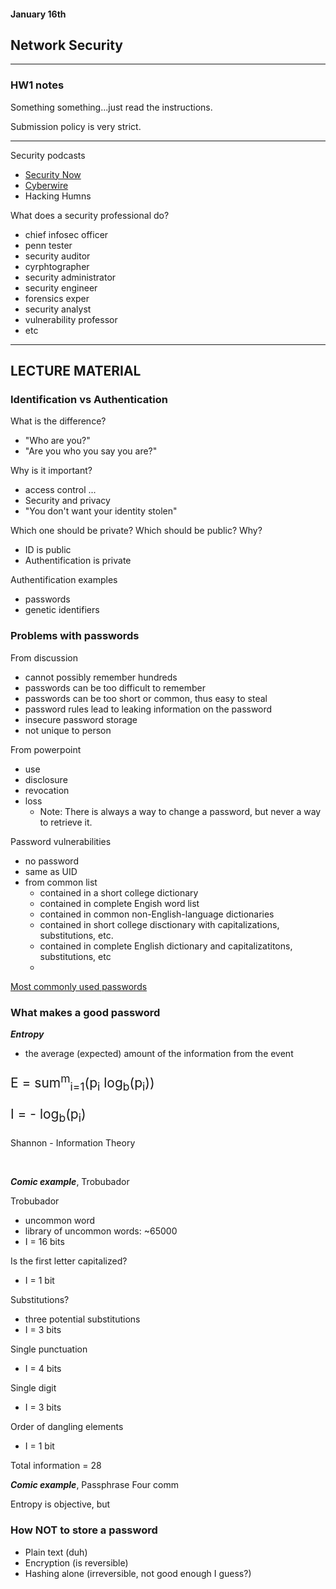 #### January 16th

## Network Security



---

### HW1 notes

Something something...just read the instructions.

Submission policy is very strict.

---

Security podcasts
- [Security Now](https://www.grc.com.securitynow.htm)
- [Cyberwire](https://thecyberwire.com/)
- Hacking Humns

What does a security professional do?
- chief infosec officer
- penn tester
- security auditor
- cyrphtographer
- security administrator
- security engineer
- forensics exper
- security analyst
- vulnerability professor
- etc

---

## LECTURE MATERIAL

### Identification vs Authentication

What is the difference?
- "Who are you?"
- "Are you who you say you are?"

Why is it important?
- access control
...
- Security and privacy
- "You don't want your identity stolen"

Which one should be private? Which should be public? Why?
- ID is public
- Authentification is private

Authentification examples
- passwords
- genetic identifiers


### Problems with passwords

From discussion
- cannot possibly remember hundreds
- passwords can be too difficult to remember
- passwords can be too short or common, thus easy to steal
- password rules lead to leaking information on the password
- insecure password storage
- not unique to person

From powerpoint
- use
- disclosure
- revocation
- loss
  - Note: There is always a way to change a password, but never a way to retrieve it.

Password vulnerabilities
- no password
- same as UID
- from common list
  - contained in a short college dictionary
  - contained in complete Engish word list
  - contained in common non-English-language dictionaries
  - contained in short college disctionary with capitalizations, substitutions, etc.
  - contained in complete English dictionary and capitalizatitons, substitutions, etc
  - 

[Most commonly used passwords](https://www.teamsid.com/100-worst-passwords-top-50/)

### What makes a good password

***Entropy***
- the average (expected) amount of the information from the event

<p style="font-size: 1.5em">E = sum<sup>m</sup><sub>i=1</sub>(p<sub>i</sub> log<sub>b</sub>(p<sub>i</sub>))</p>

<p style="font-size: 1.5em">I = - log<sub>b</sub>(p<sub>i</sub>)</p>

Shannon - Information Theory

<br/>

***Comic example***, Trobubador

Trobubador
- uncommon word
- library of uncommon words: ~65000
- I = 16 bits

Is the first letter capitalized?
- I = 1 bit

Substitutions?
- three potential substitutions
- I = 3 bits

Single punctuation
- I = 4 bits

Single digit
- I = 3 bits

Order of dangling elements
- I = 1 bit

Total information = 28


***Comic example***, Passphrase
Four comm

Entropy is objective, but 

### How NOT to store a password

- Plain text (duh)
- Encryption (is reversible)
- Hashing alone (irreversible, not good enough I guess?)